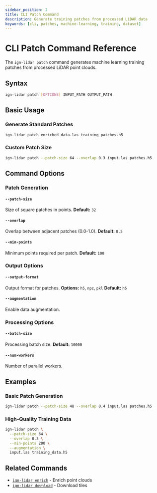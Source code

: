 ```yaml
---
sidebar_position: 2
title: CLI Patch Command
description: Generate training patches from processed LiDAR data
keywords: [cli, patches, machine-learning, training, dataset]
---
```


# CLI Patch Command Reference

The `ign-lidar patch` command generates machine learning training patches from processed LiDAR point clouds.

## Syntax

```bash
ign-lidar patch [OPTIONS] INPUT_PATH OUTPUT_PATH
```

## Basic Usage

### Generate Standard Patches

```bash
ign-lidar patch enriched_data.las training_patches.h5
```

### Custom Patch Size

```bash
ign-lidar patch --patch-size 64 --overlap 0.3 input.las patches.h5
```

## Command Options

### Patch Generation

#### `--patch-size`

Size of square patches in points.
**Default:** `32`

#### `--overlap`

Overlap between adjacent patches (0.0-1.0).
**Default:** `0.5`

#### `--min-points`

Minimum points required per patch.
**Default:** `100`

### Output Options

#### `--output-format`

Output format for patches.
**Options:** `h5`, `npz`, `pkl`
**Default:** `h5`

#### `--augmentation`

Enable data augmentation.

### Processing Options

#### `--batch-size`

Processing batch size.
**Default:** `10000`

#### `--num-workers`

Number of parallel workers.

## Examples

### Basic Patch Generation

```bash
ign-lidar patch --patch-size 48 --overlap 0.4 input.las patches.h5
```

### High-Quality Training Data

```bash
ign-lidar patch \
  --patch-size 64 \
  --overlap 0.3 \
  --min-points 200 \
  --augmentation \
  input.las training_data.h5
```

## Related Commands

- [`ign-lidar enrich`](./cli-enrich.md) - Enrich point clouds
- [`ign-lidar download`](./cli-download.md) - Download tiles
